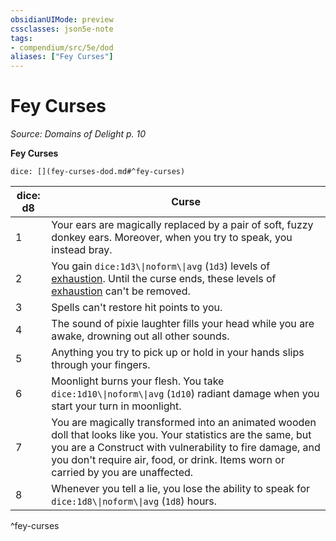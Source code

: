 ```yaml
---
obsidianUIMode: preview
cssclasses: json5e-note
tags:
- compendium/src/5e/dod
aliases: ["Fey Curses"]
---
```

# Fey Curses
*Source: Domains of Delight p. 10* 

**Fey Curses**

`dice: [](fey-curses-dod.md#^fey-curses)`

| dice: d8 | Curse |
|----------|-------|
| 1 | Your ears are magically replaced by a pair of soft, fuzzy donkey ears. Moreover, when you try to speak, you instead bray. |
| 2 | You gain `dice:1d3\\|noform\\|avg` (`1d3`) levels of [exhaustion](2-Mechanics/CLI/rules/conditions.md#Exhaustion). Until the curse ends, these levels of [exhaustion](2-Mechanics/CLI/rules/conditions.md#Exhaustion) can't be removed. |
| 3 | Spells can't restore hit points to you. |
| 4 | The sound of pixie laughter fills your head while you are awake, drowning out all other sounds. |
| 5 | Anything you try to pick up or hold in your hands slips through your fingers. |
| 6 | Moonlight burns your flesh. You take `dice:1d10\\|noform\\|avg` (`1d10`) radiant damage when you start your turn in moonlight. |
| 7 | You are magically transformed into an animated wooden doll that looks like you. Your statistics are the same, but you are a Construct with vulnerability to fire damage, and you don't require air, food, or drink. Items worn or carried by you are unaffected. |
| 8 | Whenever you tell a lie, you lose the ability to speak for `dice:1d8\\|noform\\|avg` (`1d8`) hours. |
^fey-curses